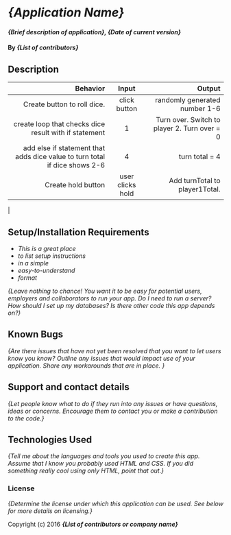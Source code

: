 # _{Application Name}_

#### _{Brief description of application}, {Date of current version}_

#### By _**{List of contributors}**_

## Description

|   Behavior    |   Input     |     Output    |
|--------------:|:-----------:|--------------:|
| Create button to roll dice. | click button |  randomly generated number 1-6 |
| create loop that checks dice result with if statement | 1| Turn over. Switch to player 2. Turn over = 0|
| add else if statement that adds dice value to turn total if dice shows 2-6 | 4 | turn total = 4 |
| Create hold button | user clicks hold| Add turnTotal to player1Total. |
|


## Setup/Installation Requirements

* _This is a great place_
* _to list setup instructions_
* _in a simple_
* _easy-to-understand_
* _format_

_{Leave nothing to chance! You want it to be easy for potential users, employers and collaborators to run your app. Do I need to run a server? How should I set up my databases? Is there other code this app depends on?}_

## Known Bugs

_{Are there issues that have not yet been resolved that you want to let users know you know?  Outline any issues that would impact use of your application.  Share any workarounds that are in place. }_

## Support and contact details

_{Let people know what to do if they run into any issues or have questions, ideas or concerns.  Encourage them to contact you or make a contribution to the code.}_

## Technologies Used

_{Tell me about the languages and tools you used to create this app. Assume that I know you probably used HTML and CSS. If you did something really cool using only HTML, point that out.}_

### License

*{Determine the license under which this application can be used.  See below for more details on licensing.}*

Copyright (c) 2016 **_{List of contributors or company name}_**
